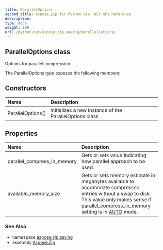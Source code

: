 ```yaml
---
title: ParallelOptions
second_title: Aspose.Zip for Python via .NET API Reference
description: 
type: docs
weight: 100
url: /python-net/aspose.zip.saving/paralleloptions/
---
```


## ParallelOptions class

Options for parallel compression.

The ParallelOptions type exposes the following members:
## Constructors
| Name | Description |
| :- | :- |
|ParallelOptions()|Initializes a new instance of the ParallelOptions class|
## Properties
| Name | Description |
| :- | :- |
|parallel_compress_in_memory|Gets or sets value indicating how parallel approach to be used.|
|available_memory_size|Gets or sets memory estimate in megabytes available to accomodate compressed entries without a swap to disk.<br/>            This value only makes sense if [parallel_compress_in_memory](/zip/python-net/aspose.zip.saving/paralleloptions/) setting is in [AUTO](/zip/python-net/aspose.zip.saving/parallelcompressionmode/) mode.|

### See Also

* namespace [aspose.zip.saving](/zip/python-net/aspose.zip.saving/)
* assembly [Aspose.Zip](/zip/python-net/)

